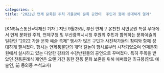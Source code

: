 ```yaml
---
categories: c
title: "2022년 연제 문화원 주최 가을맞이 문화 공연이  주민과 함께 성대하게 열려"
---
```

[KNS뉴스통신=박재진 기자 ] 지난 9월25일, 부산 연제구 온천천 시민공원 특설 무대에서 연제 문화원 주최, 연제구청 및 부산광역시시청 후원의 주민과 함께하는 문화예술의 일환인 “2022 가을 문화 예술 축제” 행사가 많은 구민과 사진작가들의 참여와 함께 성대하게 펼쳐졌다. 행사는 연제풍물단의 개막 길놀이 행사로부터 시작되었으며 연제문화원에서 실시하고 있는 다양한 강좌의 수강반원들의 공연으로 꾸며졌다. 특히 주목을 받았던 전통혼례식 재연은 오랜 기간 동한 전통 문화 보존을 위해 애써왔던 최규봉(향토 예술인, 前 동의중 수석교사)